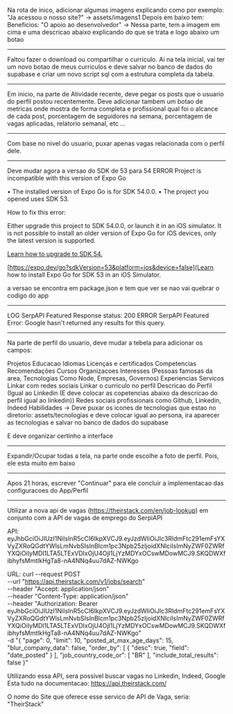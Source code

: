 Na rota de inico, adicionar algumas imagens explicando como por exemplo:
"Ja acessou o nosso site?" -> assets/imagens1
Depois em baixo tem:
Beneficios:
"O apoio ao desenvolvedor" ->
Nessa parte, tem a imagem em cima e uma descricao abaixo explicando do que se trata e logo abaixo um botao

---

Faltou fazer o download ou compartilhar o curriculo. Ai na tela inicial, vai ter um novo botao de meus curriculos e deve salvar no banco de dados do supabase e criar um novo script sql com a estrutura completa da tabela.

---

Em inicio, na parte de Atividade recente, deve pegar os posts que o usuario do perfil postou recentemente. Deve adicionar tambem um botao de metricas onde mostra de forma completa e profissional qual foi o alcance de cada post, porcentagem de seguidores na semana, porcentagem de vagas aplicadas, relatorio semanal, etc ...

---

Com base no nivel do usuario, puxar apenas vagas relacionada com o perfil dele.

---

Deve mudar agora a versao do SDK de 53 para 54
 ERROR  Project is incompatible with this version of Expo Go

• The installed version of Expo Go is for SDK 54.0.0.
• The project you opened uses SDK 53.

How to fix this error:

Either upgrade this project to SDK 54.0.0, or launch it in an iOS simulator. It is not possible to install an older version of Expo Go for iOS devices, only the latest version is supported.

[Learn how to upgrade to SDK 54.](https://docs.expo.dev/workflow/upgrading-expo-sdk-walkthrough/)

[https://expo.dev/go?sdkVersion=53&platform=ios&device=false](Learn how to install Expo Go for SDK 53 in an iOS Simulator.

a versao se encontra em package.json e tem que ver se nao vai quebrar o codigo do app

---

LOG  SerpAPI Featured Response status: 200
ERROR  SerpAPI Featured Error: Google hasn't returned any results for this query.

----

Na parte de perfil do usuario, deve mudar a tebela para adicionar os campos:

Projetos
Educacao
Idiomas
Licenças e certificados
Competencias
Recomendações
Cursos
Organizacoes
Interesses (Pessoas famosas da area, Tecnologias Como Node, Empresas, Governos)
Experiencias
Servicos
Linkar com redes sociais
Linkar o curriculo no perfil
Descricao do Perfil (Igual ao Linkedin (E deve colocar as copetencias abaixo da descricao do perfil igual ao linkedin))
Redes sociais profissionais como Github, Linkedin, Indeed
Habilidades -> Deve puxar os icones de tecnologias que estao no diretorio: assets/tecnologias e deve colocar igual ao persona, ira aparecer as tecnologias e salvar no banco de dados do supabase

E deve organizar certinho a interface

---

Expandir/Ocupar todas a tela, na parte onde escolhe a foto de perfil. Pois, ele esta muito em baixo

---

Apos 21 horas, escrever "Continuar" para ele concluir a implementacao das configuracoes do App/Perfil

---

Utilizar a nova api de vagas (https://theirstack.com/en/job-lookup) em conjunto com a API de vagas de emprego do SerpiAPI

API:
eyJhbGciOiJIUzI1NiIsInR5cCI6IkpXVCJ9.eyJzdWIiOiJlc3RldmFtc291emFsYXVyZXRoQGdtYWlsLmNvbSIsInBlcm1pc3Npb25zIjoidXNlciIsImNyZWF0ZWRfYXQiOiIyMDI1LTA5LTExVDIxOjU4OjI1LjYzMDYxOCswMDowMCJ9.SKQDWXfibhyfsMmtlkHgTa8-nA4NNq4uu7dAZ-NWKgo

URL: curl --request POST \
--url "https://api.theirstack.com/v1/jobs/search" \
--header "Accept: application/json" \
--header "Content-Type: application/json" \
--header "Authorization: Bearer eyJhbGciOiJIUzI1NiIsInR5cCI6IkpXVCJ9.eyJzdWIiOiJlc3RldmFtc291emFsYXVyZXRoQGdtYWlsLmNvbSIsInBlcm1pc3Npb25zIjoidXNlciIsImNyZWF0ZWRfYXQiOiIyMDI1LTA5LTExVDIxOjU4OjI1LjYzMDYxOCswMDowMCJ9.SKQDWXfibhyfsMmtlkHgTa8-nA4NNq4uu7dAZ-NWKgo" \
-d "{
  \"page\": 0,
  \"limit\": 10,
  \"posted_at_max_age_days\": 15,
  \"blur_company_data\": false,
  \"order_by\": [
    {
      \"desc\": true,
      \"field\": \"date_posted\"
    }
  ],
  \"job_country_code_or\": [
    \"BR\"
  ],
  \"include_total_results\": false
}"

Utilizando essa API, sera possivel buscar vagas no Linkedin, Indeed, Google
Esta tudo na documentacao: https://api.theirstack.com/

O nome do Site que oferece esse servico de API de Vaga, seria: "TheirStack"